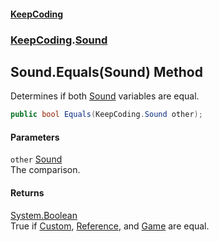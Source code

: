 #### [KeepCoding](index.md 'index')
### [KeepCoding](KeepCoding.md 'KeepCoding').[Sound](Sound.md 'KeepCoding.Sound')
## Sound.Equals(Sound) Method
Determines if both [Sound](Sound.md 'KeepCoding.Sound') variables are equal.  
```csharp
public bool Equals(KeepCoding.Sound other);
```
#### Parameters
<a name='KeepCoding_Sound_Equals(KeepCoding_Sound)_other'></a>
`other` [Sound](Sound.md 'KeepCoding.Sound')  
The comparison.
  
#### Returns
[System.Boolean](https://docs.microsoft.com/en-us/dotnet/api/System.Boolean 'System.Boolean')  
True if [Custom](Sound_Custom.md 'KeepCoding.Sound.Custom'), [Reference](Sound_Reference.md 'KeepCoding.Sound.Reference'), and [Game](Sound_Game.md 'KeepCoding.Sound.Game') are equal.
